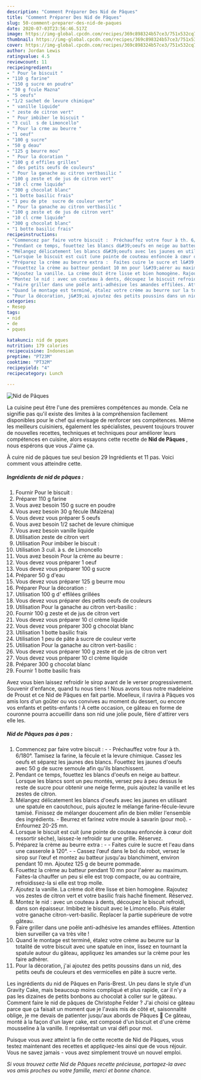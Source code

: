 ```yaml
---
description: "Comment Préparer Des Nid de Pâques"
title: "Comment Préparer Des Nid de Pâques"
slug: 50-comment-preparer-des-nid-de-paques
date: 2020-07-03T23:56:46.517Z
image: https://img-global.cpcdn.com/recipes/369c898324b57ce3/751x532cq70/nid-de-paques-photo-principale-de-la-recette.jpg
thumbnail: https://img-global.cpcdn.com/recipes/369c898324b57ce3/751x532cq70/nid-de-paques-photo-principale-de-la-recette.jpg
cover: https://img-global.cpcdn.com/recipes/369c898324b57ce3/751x532cq70/nid-de-paques-photo-principale-de-la-recette.jpg
author: Jordan Lewis
ratingvalue: 4.5
reviewcount: 11
recipeingredient:
- " Pour le biscuit "
- "110 g farine"
- "150 g sucre en poudre"
- "30 g fcule Mazna"
- "5 oeufs"
- "1/2 sachet de levure chimique"
- " vanille liquide"
- " zeste de citron vert"
- " Pour imbiber le biscuit "
- "3 cuil  s de Limoncello"
- " Pour la crme au beurre "
- "1 oeuf"
- "100 g sucre"
- "50 g deau"
- "125 g beurre mou"
- " Pour la dcoration "
- "100 g d effiles grilles"
- " des petits oeufs de couleurs"
- " Pour la ganache au citron vertbasilic "
- "100 g zeste et de jus de citron vert"
- "10 cl crme liquide"
- "300 g chocolat blanc"
- "1 botte basilic frais"
- "1 peu de pte  sucre de couleur verte"
- " Pour la ganache au citron vertbasilic "
- "100 g zeste et de jus de citron vert"
- "10 cl crme liquide"
- "300 g chocolat blanc"
- "1 botte basilic frais"
recipeinstructions:
- "Commencez par faire votre biscuit :  Préchauffez votre four à th. 6/180°. Tamisez la farine, la fécule et la levure chimique. Cassez les oeufs et séparez les jaunes des blancs. Fouettez les jaunes d&#39;oeufs avec 50 g de sucre semoule afin qu&#39;ils blanchissent."
- "Pendant ce temps, fouettez les blancs d&#39;oeufs en neige au batteur. Lorsque les blancs sont un peu montés, versez peu à peu dessus le reste de sucre pour obtenir une neige ferme, puis ajoutez la vanille et les zestes de citron."
- "Mélangez délicatement les blancs d&#39;oeufs avec les jaunes en utilisant une spatule en caoutchouc, puis ajoutez le mélange farine-fécule-levure tamisé. Finissez de mélanger doucement afin de bien mêler l&#39;ensemble des ingrédients. Beurrez et farinez votre moule à savarin (pour moi). Enfournez 20-25 mn."
- "Lorsque le biscuit est cuit (une pointe de couteau enfoncée à cœur doit ressortir sèche), laissez-le refroidir sur une grille. Réservez."
- "Préparez la crème au beurre extra :  Faites cuire le sucre et l&#39;eau dans une casserole à 120°.  Cassez l’œuf dans le bol du robot, versez le sirop sur l’œuf et montez au batteur jusqu&#39;au blanchiment, environ pendant 10 mn. Ajoutez 125 g de beurre pommade."
- "Fouettez la crème au batteur pendant 10 mn pour l&#39;aérer au maximum. Faites-la chauffer un peu si elle est trop compacte, ou au contraire, refroidissez-la si elle est trop molle."
- "Ajoutez la vanille. La crème doit être lisse et bien homogène. Rajoutez vos zestes de citron vert et votre basilic frais haché finement. Réservez."
- "Montez le nid : avec un couteau à dents, découpez le biscuit refroidi, dans son épaisseur. Imbibez le biscuit avec le Limoncello. Puis étaler votre ganache citron-vert-basilic. Replacer la partie supérieure de votre gâteau."
- "Faire griller dans une poêle anti-adhésive les amandes effilées. Attention bien surveiller ça va très vite !"
- "Quand le montage est terminé, étalez votre crème au beurre sur la totalité de votre biscuit avec une spatule en inox, lissez en tournant la spatule autour du gâteau, appliquez les amandes sur la crème pour les faire adhérer."
- "Pour la décoration, j&#39;ai ajoutez des petits poussins dans un nid, des petits oeufs de couleurs et des vermicelles en pâte à sucre verte."
categories:
- Resep
tags:
- nid
- de
- pques

katakunci: nid de pques 
nutrition: 179 calories
recipecuisine: Indonesian
preptime: "PT23M"
cooktime: "PT32M"
recipeyield: "4"
recipecategory: Lunch

---
```



![Nid de Pâques](https://img-global.cpcdn.com/recipes/369c898324b57ce3/751x532cq70/nid-de-paques-photo-principale-de-la-recette.jpg)

La cuisine peut être l'une des premières compétences au monde. Cela ne signifie pas qu'il existe des limites à la compréhension facilement disponibles pour le chef qui envisage de renforcer ses compétences. Même les meilleurs cuisiniers, également les spécialistes, peuvent toujours trouver de nouvelles recettes, techniques et techniques pour améliorer leurs compétences en cuisine, alors essayons cette recette de <strong> Nid de Pâques </strong>, nous espérons que vous J'aime ça.

<!--inarticleads1-->

À cuire nid de pâques tue seul besion 29 Ingrédients et 11 pas. Voici comment vous atteindre cette.

##### Ingrédients de nid de pâques :

1. Fournir  Pour le biscuit :
1. Préparer 110 g farine
1. Vous avez besoin 150 g sucre en poudre
1. Vous avez besoin 30 g fécule (Maïzéna)
1. Vous devez vous préparer 5 oeufs
1. Vous avez besoin 1/2 sachet de levure chimique
1. Vous avez besoin  vanille liquide
1. Utilisation  zeste de citron vert
1. Utilisation  Pour imbiber le biscuit :
1. Utilisation 3 cuil. à s. de Limoncello
1. Vous avez besoin  Pour la crème au beurre :
1. Vous devez vous préparer 1 oeuf
1. Vous devez vous préparer 100 g sucre
1. Préparer 50 g d&#39;eau
1. Vous devez vous préparer 125 g beurre mou
1. Préparer  Pour la décoration :
1. Utilisation 100 g d&#39; effilées grillées
1. Vous devez vous préparer  des petits oeufs de couleurs
1. Utilisation  Pour la ganache au citron vert-basilic :
1. Fournir 100 g zeste et de jus de citron vert
1. Vous devez vous préparer 10 cl crème liquide
1. Vous devez vous préparer 300 g chocolat blanc
1. Utilisation 1 botte basilic frais
1. Utilisation 1 peu de pâte à sucre de couleur verte
1. Utilisation  Pour la ganache au citron vert-basilic :
1. Vous devez vous préparer 100 g zeste et de jus de citron vert
1. Vous devez vous préparer 10 cl crème liquide
1. Préparer 300 g chocolat blanc
1. Fournir 1 botte basilic frais


Avez vous bien laissez refroidir le sirop avant de le verser progressivement. Souvenir d&#39;enfance, quand tu nous tiens ! Nous avons tous notre madeleine de Proust et ce Nid de Pâques en fait partie. Moelleux, il ravira à Pâques vos amis lors d&#39;un goûter ou vos convives au moment du dessert, ou encore vos enfants et petits-enfants ! À cette occasion, ce gâteau en forme de couronne pourra accueillir dans son nid une jolie poule, fière d&#39;attirer vers elle les. 

<!--inarticleads2-->

##### Nid de Pâques pas à pas :

1. Commencez par faire votre biscuit : -  - Préchauffez votre four à th. 6/180°. Tamisez la farine, la fécule et la levure chimique. Cassez les oeufs et séparez les jaunes des blancs. Fouettez les jaunes d&#39;oeufs avec 50 g de sucre semoule afin qu&#39;ils blanchissent.
1. Pendant ce temps, fouettez les blancs d&#39;oeufs en neige au batteur. Lorsque les blancs sont un peu montés, versez peu à peu dessus le reste de sucre pour obtenir une neige ferme, puis ajoutez la vanille et les zestes de citron.
1. Mélangez délicatement les blancs d&#39;oeufs avec les jaunes en utilisant une spatule en caoutchouc, puis ajoutez le mélange farine-fécule-levure tamisé. Finissez de mélanger doucement afin de bien mêler l&#39;ensemble des ingrédients. - Beurrez et farinez votre moule à savarin (pour moi). - Enfournez 20-25 mn.
1. Lorsque le biscuit est cuit (une pointe de couteau enfoncée à cœur doit ressortir sèche), laissez-le refroidir sur une grille. Réservez.
1. Préparez la crème au beurre extra : -  - Faites cuire le sucre et l&#39;eau dans une casserole à 120°. -  - Cassez l’œuf dans le bol du robot, versez le sirop sur l’œuf et montez au batteur jusqu&#39;au blanchiment, environ pendant 10 mn. Ajoutez 125 g de beurre pommade.
1. Fouettez la crème au batteur pendant 10 mn pour l&#39;aérer au maximum. Faites-la chauffer un peu si elle est trop compacte, ou au contraire, refroidissez-la si elle est trop molle.
1. Ajoutez la vanille. La crème doit être lisse et bien homogène. Rajoutez vos zestes de citron vert et votre basilic frais haché finement. Réservez.
1. Montez le nid : avec un couteau à dents, découpez le biscuit refroidi, dans son épaisseur. Imbibez le biscuit avec le Limoncello. Puis étaler votre ganache citron-vert-basilic. Replacer la partie supérieure de votre gâteau.
1. Faire griller dans une poêle anti-adhésive les amandes effilées. Attention bien surveiller ça va très vite !
1. Quand le montage est terminé, étalez votre crème au beurre sur la totalité de votre biscuit avec une spatule en inox, lissez en tournant la spatule autour du gâteau, appliquez les amandes sur la crème pour les faire adhérer.
1. Pour la décoration, j&#39;ai ajoutez des petits poussins dans un nid, des petits oeufs de couleurs et des vermicelles en pâte à sucre verte.


Les ingrédients du nid de Pâques en Paris-Brest. Un peu dans le style d&#39;un Gravity Cake, mais beaucoup moins compliqué et plus rapide, car il n&#39;y a pas les dizaines de petits bonbons au chocolat à coller sur le gâteau. Comment faire le nid de pâques de Christophe Felder ? J&#39;ai choisi ce gâteau parce que ça faisait un moment que je l&#39;avais mis de côté et, saisonnalité oblige, je me devais de patienter jusqu&#39;aux abords de Pâques 🙂 Ce gâteau, monté à la façon d&#39;un layer cake, est composé d&#39;un biscuit et d&#39;une crème mousseline à la vanille. Il représentait un vrai défi pour moi. 

<!--inarticleads1-->

<p>
Puisque vous avez atteint la fin de cette recette de Nid de Pâques, vous testez maintenant des recettes et appliquez-les ainsi que de vous réjouir. Vous ne savez jamais - vous avez simplement trouvé un nouvel emploi.
</p>

<p>
<i>Si vous trouvez cette Nid de Pâques recette précieuse, partagez-la avec vos amis proches ou votre famille, merci et bonne chance.</i>
</p>
